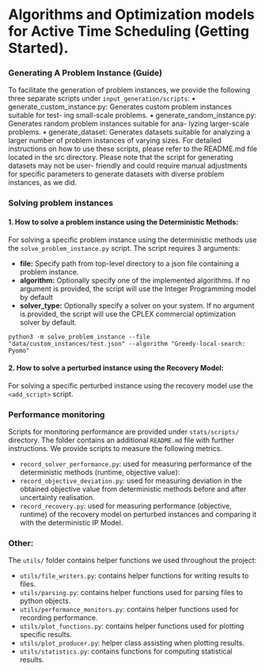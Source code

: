 # Algorithms and Optimization models for Active Time Scheduling (Getting Started).

### Generating A Problem Instance (Guide)
To facilitate the generation of problem instances, we provide the following three separate scripts under `input_generation/scripts`:
• generate_custom_instance.py: Generates custom problem instances suitable for test- ing small-scale problems.
• generate_random_instance.py: Generates random problem instances suitable for ana- lyzing larger-scale problems.
• generate_dataset: Generates datasets suitable for analyzing a larger number of problem instances of varying sizes.
For detailed instructions on how to use these scripts, please refer to the README.md file located in the src directory. Please note that the script for generating datasets may not be user- friendly and could require manual adjustments for specific parameters to generate datasets with diverse problem instances, as we did.


### Solving problem instances

#### 1. How to solve a problem instance using the Deterministic Methods:
For solving a specific problem instance using the deterministic methods use the `solve_problem_instance.py` script. The script requires 3 arguments:
 - **file:** Specify path from top-level directory to a json file containing a problem instance.
 - **algorithm:** Optionally specify one of the implemented algorithms. If no argument is provided, the script will use the Integer Programming model by default
 - **solver_type:** Optionally specify a solver on your system. If no argument is provided, the script will use the CPLEX commercial optimization solver by default.
```
python3 -m solve_problem_instance --file "data/custom_instances/test.json" --algorithm "Greedy-local-search: Pyomo"
```
#### 2. How to solve a perturbed instance using the Recovery Model:
For solving a specific perturbed instance using the recovery model use the `<add_script>` script. 


### Performance monitoring
Scripts for monitoring performance are provided under `stats/scripts/` directory. The folder contains an additional `README.md` file with further instructions. We provide scripts to measure the following metrics.
- `record_solver_performance.py`: used for measuring performance of the deterministic methods (runtime, objective value):
- `record_objective_deviation.py`: used for measuring deviation in the obtained objective value from deterministic methods before and after uncertainty realisation.
- `record_recovery.py`: used for measuring performance (objective, runtime) of the recovery model on perturbed instances and comparing it with the deterministic IP Model.

### Other:
The `utils/` folder contains helper functions we used throughout the project:
- `utils/file_writers.py`: contains helper functions for writing results to files.
- `utils/parsing.py`: contains helper functions used for parsing files to python objects.
- `utils/performance_monitors.py`: contains helper functions used for recording performance.
- `utils/plot_functions.py`: contains helper functions used for plotting specific results.
- `utils/plot_producer.py`: helper class assisting when plotting results. 
- `utils/statistics.py`: contains functions for computing statistical results.
